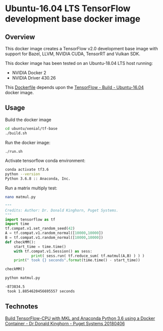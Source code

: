 # Ubuntu-16.04 LTS TensorFlow development base docker image

## Overview

This docker image creates a TensorFlow v2.0 development base image with support for Bazel, LLVM, NVIDIA CUDA, TensorRT and Vulkan SDK.

This docker image has been tested on an Ubuntu-18.04 LTS host running:
- NVIDIA Docker 2
- NVIDIA Driver 430.26

This [Dockerfile](./Dockerfile) depends upon the [TensorFlow - Build - Ubuntu-16.04](//ubuntu/xenial/tf-build) docker image.

## Usage

Build the docker image
```bash
cd ubuntu/xenial/tf-base
./build.sh
```

Run the docker image:
```bash
./run.sh
```

Activate tensorflow conda environment:
```bash
conda activate tf3.6
python --version
Python 3.6.8 :: Anaconda, Inc.
```

Run a matrix multiply test:
```bash
nano matmul.py
```

```py
"""
Credits: Author: Dr. Donald Kinghorn, Puget Systems.
"""
import tensorflow as tf
import time
tf.compat.v1.set_random_seed(42)
A = tf.compat.v1.random_normal([10000,10000])
B = tf.compat.v1.random_normal([10000,10000])
def checkMM():
    start_time = time.time()
    with tf.compat.v1.Session() as sess:
            print( sess.run( tf.reduce_sum( tf.matmul(A,B) ) ) )
    print(" took {} seconds".format(time.time() - start_time))

checkMM()
```

```bash
python matmul.py

-873834.5
 took 1.8854620456695557 seconds
```

## Technotes

[Build TensorFlow-CPU with MKL and Anaconda Python 3.6 using a Docker Container - Dr Donald Kinghorn - Puget Systems 20180406](https://www.pugetsystems.com/labs/hpc/Build-TensorFlow-CPU-with-MKL-and-Anaconda-Python-3-6-using-a-Docker-Container-1133/)

